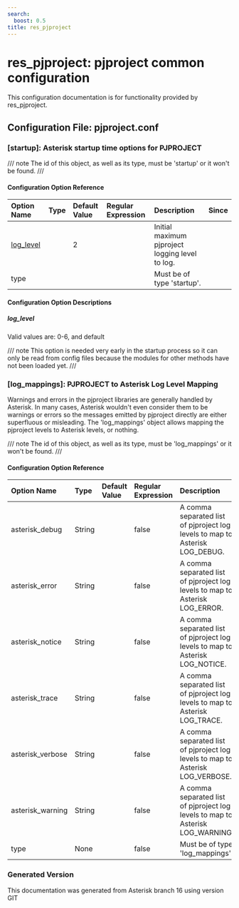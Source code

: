 ```yaml
---
search:
  boost: 0.5
title: res_pjproject
---
```


# res_pjproject: pjproject common configuration

This configuration documentation is for functionality provided by res_pjproject.

## Configuration File: pjproject.conf

### [startup]: Asterisk startup time options for PJPROJECT


/// note
The id of this object, as well as its type, must be 'startup' or it won't be found.
///


#### Configuration Option Reference

| Option Name | Type | Default Value | Regular Expression | Description | Since |
|:---|:---|:---|:---|:---|:---| 
| [log_level](#log_level)| | 2| | Initial maximum pjproject logging level to log.| |
| type| | | | Must be of type 'startup'.| |


#### Configuration Option Descriptions

##### log_level

Valid values are: 0-6, and default<br>


/// note
This option is needed very early in the startup process so it can only be read from config files because the modules for other methods have not been loaded yet.
///


### [log_mappings]: PJPROJECT to Asterisk Log Level Mapping

Warnings and errors in the pjproject libraries are generally handled by Asterisk. In many cases, Asterisk wouldn't even consider them to be warnings or errors so the messages emitted by pjproject directly are either superfluous or misleading. The 'log\_mappings' object allows mapping the pjproject levels to Asterisk levels, or nothing.<br>


/// note
The id of this object, as well as its type, must be 'log\_mappings' or it won't be found.
///


#### Configuration Option Reference

| Option Name | Type | Default Value | Regular Expression | Description | Since |
|:---|:---|:---|:---|:---|:---| 
| asterisk_debug| String| | false| A comma separated list of pjproject log levels to map to Asterisk LOG_DEBUG.| |
| asterisk_error| String| | false| A comma separated list of pjproject log levels to map to Asterisk LOG_ERROR.| |
| asterisk_notice| String| | false| A comma separated list of pjproject log levels to map to Asterisk LOG_NOTICE.| |
| asterisk_trace| String| | false| A comma separated list of pjproject log levels to map to Asterisk LOG_TRACE.| |
| asterisk_verbose| String| | false| A comma separated list of pjproject log levels to map to Asterisk LOG_VERBOSE.| |
| asterisk_warning| String| | false| A comma separated list of pjproject log levels to map to Asterisk LOG_WARNING.| |
| type| None| | false| Must be of type 'log_mappings'.| |



### Generated Version

This documentation was generated from Asterisk branch 16 using version GIT 